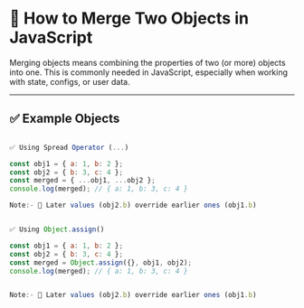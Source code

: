 # 🧩 How to Merge Two Objects in JavaScript

Merging objects means combining the properties of two (or more) objects into one. This is commonly needed in JavaScript, especially when working with state, configs, or user data.

---

## ✅ Example Objects

```js

✅ Using Spread Operator (...)

const obj1 = { a: 1, b: 2 };
const obj2 = { b: 3, c: 4 };
const merged = { ...obj1, ...obj2 };
console.log(merged); // { a: 1, b: 3, c: 4 }

Note:- 🔁 Later values (obj2.b) override earlier ones (obj1.b)

```


```js

✅ Using Object.assign()

const obj1 = { a: 1, b: 2 };
const obj2 = { b: 3, c: 4 };
const merged = Object.assign({}, obj1, obj2);
console.log(merged); // { a: 1, b: 3, c: 4 }


Note:- 🔁 Later values (obj2.b) override earlier ones (obj1.b)

```
